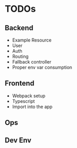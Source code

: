 # TODOs

## Backend

- Example Resource
- User
- Auth
- Routing
- Fallback controller
- Proper env var consumption

## Frontend

- Webpack setup
- Typescript
- Import into the app

## Ops

## Dev Env
